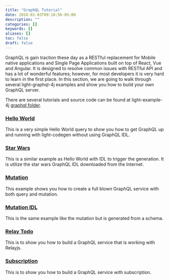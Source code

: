 ```yaml
---
title: "GraphQL Tutorial"
date: 2018-01-03T09:18:56-05:00
description: ""
categories: []
keywords: []
aliases: []
toc: false
draft: false
---
```


GraphQL is gain traction these day as a RESTful replacement for Mobile native applications
and Single Page Applications built on top of React, Vue and Angular. It is designed to resolve
common issues with RESTful API and has a lot of wonderful features; however, for most developers
it is very hard to learn in the first place. In this section, we are going to walk through several
light-graphql-4j examples and show you how to build your own GraphQL server. 

There are several tutorials and source code can be found at light-example-4j [graphql folder][].
 
### [Hello World][]

This is a very simple Hello World query to show you how to get GraphQL up and running with
light-codegen without using GraphQL IDL.

### [Star Wars][]

This is a similar example as Hello World with IDL to trigger the generation. It is utilize the
star wars GraphQL IDL downloaded from the Internet.
 
### [Mutation][]

This example shows you how to create a full blown GraphQL service with both query and mutation.

### [Mutation IDL][]

This is the same example like the mutation but is generated from a schema. 

### [Relay Todo][]

This is to show you how to build a GraphQL service that is working with Relayjs. 

### [Subscription][]

This is to show you how to build a GraphQL service with subscription. 

[graphql folder]: https://github.com/networknt/light-example-4j/tree/master/graphql
[Hello World]: /tutorial/graphql/helloworld/
[Star Wars]: /tutorial/graphql/starwars/
[Mutation]: /tutorial/graphql/mutation/
[Mutation IDL]: /tutorial/graphql/mutation-idl/
[Relay Todo]: /tutorial/graphql/relay-todo/
[Subscription]: /tutorial/graphql/subscription/
